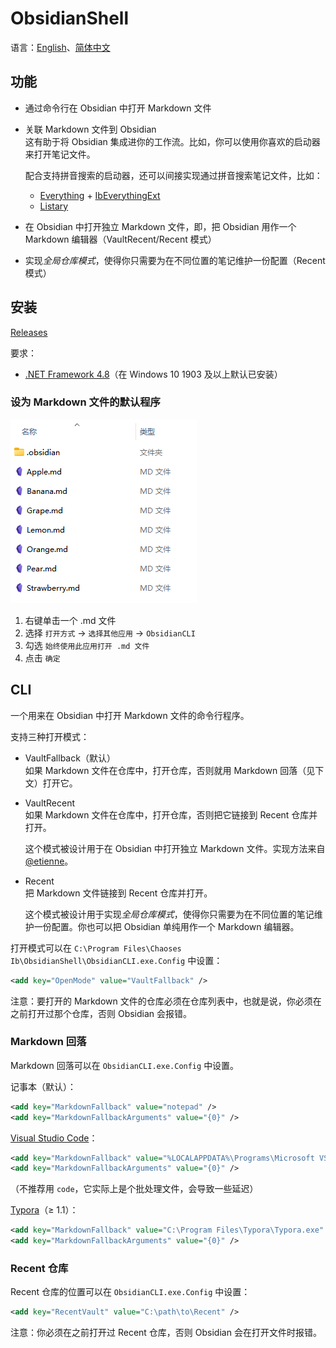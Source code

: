 # ObsidianShell
语言：[English](README.md)、[简体中文](README.zh-Hans.md)

## 功能
- 通过命令行在 Obsidian 中打开 Markdown 文件
- 关联 Markdown 文件到 Obsidian  
  这有助于将 Obsidian 集成进你的工作流。比如，你可以使用你喜欢的启动器来打开笔记文件。

  配合支持拼音搜索的启动器，还可以间接实现通过拼音搜索笔记文件，比如：
  - [Everything](https://www.voidtools.com/) + [IbEverythingExt](https://github.com/Chaoses-Ib/IbEverythingExt)
  - [Listary](https://www.listarypro.com/)
- 在 Obsidian 中打开独立 Markdown 文件，即，把 Obsidian 用作一个 Markdown 编辑器（VaultRecent/Recent 模式）
- 实现*全局仓库模式*，使得你只需要为在不同位置的笔记维护一份配置（Recent 模式）


## 安装
[Releases](https://github.com/Chaoses-Ib/ObsidianShell/releases)

要求：
- [.NET Framework 4.8](https://dotnet.microsoft.com/download/dotnet-framework/net48)（在 Windows 10 1903 及以上默认已安装）

### 设为 Markdown 文件的默认程序
![](images/File%20list.png)

1. 右键单击一个 .md 文件
2. 选择 `打开方式` → `选择其他应用` → `ObsidianCLI`
3. 勾选 `始终使用此应用打开 .md 文件`
4. 点击 `确定`


## CLI
一个用来在 Obsidian 中打开 Markdown 文件的命令行程序。

支持三种打开模式：
- VaultFallback（默认）  
  如果 Markdown 文件在仓库中，打开仓库，否则就用 Markdown 回落（见下文）打开它。
- VaultRecent  
  如果 Markdown 文件在仓库中，打开仓库，否则把它链接到 Recent 仓库并打开。

  这个模式被设计用于在 Obsidian 中打开独立 Markdown 文件。实现方法来自 [@etienne](https://forum.obsidian.md/t/open-and-edit-standalone-markdown-files/14977)。
- Recent  
  把 Markdown 文件链接到 Recent 仓库并打开。

  这个模式被设计用于实现*全局仓库模式*，使得你只需要为在不同位置的笔记维护一份配置。你也可以把 Obsidian 单纯用作一个 Markdown 编辑器。

打开模式可以在 `C:\Program Files\Chaoses Ib\ObsidianShell\ObsidianCLI.exe.Config` 中设置：
```xml
<add key="OpenMode" value="VaultFallback" />
```

注意：要打开的 Markdown 文件的仓库必须在仓库列表中，也就是说，你必须在之前打开过那个仓库，否则 Obsidian 会报错。

### Markdown 回落
Markdown 回落可以在 `ObsidianCLI.exe.Config` 中设置。

记事本（默认）：
```xml
<add key="MarkdownFallback" value="notepad" />
<add key="MarkdownFallbackArguments" value="{0}" />
```

[Visual Studio Code](https://code.visualstudio.com/)：
```xml
<add key="MarkdownFallback" value="%LOCALAPPDATA%\Programs\Microsoft VS Code\Code.exe" />
<add key="MarkdownFallbackArguments" value="{0}" />
```
（不推荐用 `code`，它实际上是个批处理文件，会导致一些延迟）

[Typora](https://typora.io/)（≥ 1.1）：
```xml
<add key="MarkdownFallback" value="C:\Program Files\Typora\Typora.exe" />
<add key="MarkdownFallbackArguments" value="{0}" />
```

### Recent 仓库
Recent 仓库的位置可以在 `ObsidianCLI.exe.Config` 中设置：
```xml
<add key="RecentVault" value="C:\path\to\Recent" />
```

注意：你必须在之前打开过 Recent 仓库，否则 Obsidian 会在打开文件时报错。